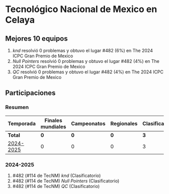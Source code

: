 # Tecnológico Nacional de Mexico en Celaya

## Mejores 10 equipos

1. _knd_ resolvió 0 problemas y obtuvo el lugar #482 (6%) en The 2024 ICPC Gran Premio de Mexico
1. _Null Pointers_ resolvió 0 problemas y obtuvo el lugar #482 (4%) en The 2024 ICPC Gran Premio de Mexico
1. _QC_ resolvió 0 problemas y obtuvo el lugar #482 (4%) en The 2024 ICPC Gran Premio de Mexico

## Participaciones

### Resumen

| Temporada | Finales mundiales | Campeonatos | Regionales | Clasificatorios | Equipos |
| --- | --- | --- | --- | --- | --- |
| **Total** | **0** | **0** | **0** | **3** | **3** |
| [2024-2025](#2024-2025) | 0 | 0 | 0 | 3 | 3 |

### 2024-2025

1. #482 (#114 de TecNM) _knd_ (Clasificatorio)
1. #482 (#114 de TecNM) _Null Pointers_ (Clasificatorio)
1. #482 (#114 de TecNM) _QC_ (Clasificatorio)



